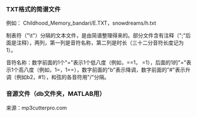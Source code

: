 ### TXT格式的简谱文件

例如： Childhood_Memory_bandari/E.TXT，snowdreams/h.txt

制表符（"\t"）分隔的文本文件，是由简谱整理得来的。部分文件含有注释（";"后面是注释），两列，第一列是音符名称，第二列是时长（三十二分音符长度记为1）。

音符名称：数字前面的1个"="表示1个低八度（例如，==1， =1），后面的1的"="表示1个高八度（例如，1=，1==），数字前面的"b"表示降调，数字前面的"#"表示升调（例如b2，#1），和弦的各音符用"/"分隔。

### 音源文件（db文件夹，MATLAB用）

来源：mp3cutterpro.com
